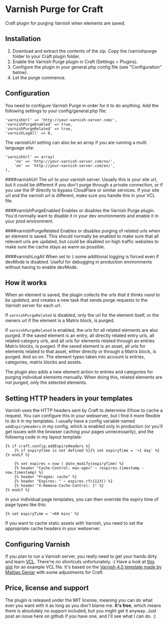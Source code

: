 Varnish Purge for Craft
=====
Craft plugin for purging Varnish when elements are saved. 

Installation
---
1. Download and extract the contents of the zip. Copy the /varnishpurge folder to your Craft plugin folder. 
2. Enable the Varnish Purge plugin in Craft (Settings > Plugins).
3. Configure the plugin in your general.php config file (see "Configuration" below).
4. Let the purge commence.

Configuration
---
You need to configure Varnish Purge in order for it to do anything. Add the following settings to your
config/general.php file:

    'varnishUrl' => 'http://your-varnish-server.com/',
    'varnishPurgeEnabled' => true,
    'varnishPurgeRelated' => true,
    'varnishLogAll' => 0,
    
The varnishUrl setting can also be an array if you are running a multi language site:
    
    'varnishUrl' => array(
        'no' => 'http://your-varnish-server.com/no/',
        'en' => 'http://your-varnish-server.com/en/',
    ), 

####varnishUrl
The url to your varnish server. Usually this is your site url, but it could be different if you don't purge
through a private connection, or if you use the IP directly to bypass CloudFlare or similar services. If your
site url and the varnish url is different, make sure you handle this in your VCL file.

####varnishPurgeEnabled
Enables or disables the Varnish Purge plugin. You'd normally want to disable it in your dev environments and
enable it in your prod environment.

####varnishPurgeRelated
Enables or disables purging of related urls when an element is saved. This should normally be enabled to make sure
that all relevant urls are updated, but could be disabled on high traffic websites to make sure the cache stays as warm
as possible.

####varnishLogAll
When set to `1` some additional logging is forced even if devMode is disabled. Useful for debugging in production 
environments without having to enable devMode.

How it works
---
When an element is saved, the plugin collects the urls *that it thinks need to be updated*, and creates a new task
that sends purge requests to the Varnish server for each url.

If `varnishPurgeRelated` is disabled, only the url for the element itself, or the owners url if the element is
a Matrix block, is purged. 

If `varnishPurgeRelated` is enabled, the urls for all related elements are also purged. If the saved element is
an entry, all directly related entry urls, all related category urls, and all urls for elements related through
an entries Matrix blocks, is purged. If the saved element is an asset, all urls for elements related to that
asset, either directly or through a Matrix block, is purged. And so on. The element types taken into account is
entries, categories, matrix blocks and assets.

The plugin also adds a new element action to entries and categories for purging individual elements manually.
When doing this, related elements are not purged, only the selected elements.

Setting HTTP headers in your templates
---
Varnish uses the HTTP headers sent by Craft to determine if/how to cache a request. You can configure this in
your webserver, but I find it more flexible to do it in my templates. I usually have a config variable
named `addExpiryHeaders` in my config, which is enabled only in production (or you'll get issues with the browser caching
your pages unnecessarily), and the following code in my layout template: 

    {% if craft.config.addExpiryHeaders %}
        {% if expiryTime is not defined %}{% set expiryTime = '+1 day' %}{% endif %}
        
        {% set expires = now | date_modify(expiryTime) %}
        {% header "Cache-Control: max-age=" ~ (expires.timestamp - now.timestamp) %}
        {% header "Pragma: cache" %}
        {% header "Expires: " ~ expires.rfc1123() %}
        {% header "X-Remove-Cache-Control: 1" %}
    {% endif %}
    
In your individual page templates, you can then override the expiry time of page types like this:   

    {% set expiryTime = '+60 mins' %}

If you want to cache static assets with Varnish, you need to set the appropriate cache headers in your webserver.

Configuring Varnish
---
If you plan to run a Varnish server, you really need to get your hands dirty and learn
[VCL](https://www.varnish-cache.org/docs/trunk/users-guide/vcl.html). There're no shortcuts
unfortunately. :) Have a look at [this gist](https://gist.github.com/aelvan/eba03969f91c1bd51c40) for an example VCL file.
It's based on the [Varnish 4.0 template made by Mattias Geniar](https://github.com/mattiasgeniar/varnish-4.0-configuration-templates) 
with some adjustments for Craft. 
  
Price, license and support
---
The plugin is released under the MIT license, meaning you can do what ever you want with it as long as you don't 
blame me. **It's free**, which means there is absolutely no support included, but you might get it anyway. 
Just post an issue here on github if you have one, and I'll see what I can do. :)

